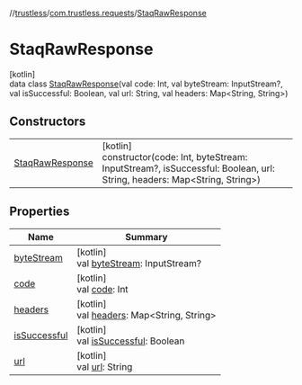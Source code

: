 //[trustless](../../../index.md)/[com.trustless.requests](../index.md)/[StaqRawResponse](index.md)

# StaqRawResponse

[kotlin]\
data class [StaqRawResponse](index.md)(val code: Int, val byteStream: InputStream?, val isSuccessful: Boolean, val url: String, val headers: Map&lt;String, String&gt;)

## Constructors

| | |
|---|---|
| [StaqRawResponse](-staq-raw-response.md) | [kotlin]<br>constructor(code: Int, byteStream: InputStream?, isSuccessful: Boolean, url: String, headers: Map&lt;String, String&gt;) |

## Properties

| Name | Summary |
|---|---|
| [byteStream](byte-stream.md) | [kotlin]<br>val [byteStream](byte-stream.md): InputStream? |
| [code](code.md) | [kotlin]<br>val [code](code.md): Int |
| [headers](headers.md) | [kotlin]<br>val [headers](headers.md): Map&lt;String, String&gt; |
| [isSuccessful](is-successful.md) | [kotlin]<br>val [isSuccessful](is-successful.md): Boolean |
| [url](url.md) | [kotlin]<br>val [url](url.md): String |
